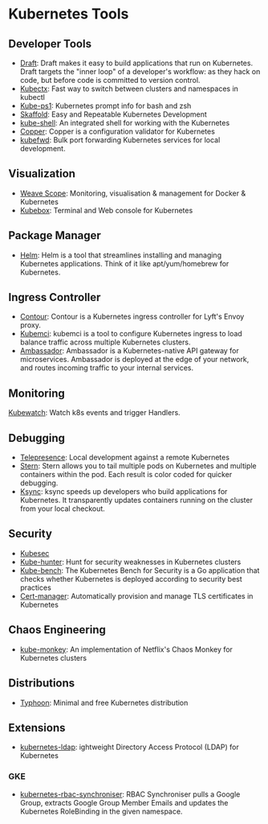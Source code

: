 # Kubernetes Tools

## Developer Tools
- [Draft](https://github.com/Azure/draft): Draft makes it easy to build applications that run on Kubernetes. Draft targets the "inner loop" of a developer's workflow: as they hack on code, but before code is committed to version control.
- [Kubectx](https://github.com/ahmetb/kubectx): Fast way to switch between clusters and namespaces in kubectl 
- [Kube-ps1](https://github.com/jonmosco/kube-ps1): Kubernetes prompt info for bash and zsh
- [Skaffold](https://github.com/GoogleContainerTools/skaffold): Easy and Repeatable Kubernetes Development
- [kube-shell](https://github.com/cloudnativelabs/kube-shell): An integrated shell for working with the Kubernetes
- [Copper](https://github.com/cloud66-oss/copper): Copper is a configuration validator for Kubernetes
- [kubefwd](https://github.com/txn2/kubefwd): Bulk port forwarding Kubernetes services for local development.

## Visualization
- [Weave Scope](https://github.com/weaveworks/scope): Monitoring, visualisation & management for Docker & Kubernetes 
- [Kubebox](https://github.com/astefanutti/kubebox): Terminal and Web console for Kubernetes 

## Package Manager
- [Helm](https://github.com/helm/helm): Helm is a tool that streamlines installing and managing Kubernetes applications. Think of it like apt/yum/homebrew for Kubernetes.

## Ingress Controller
- [Contour](https://github.com/heptio/contour): Contour is a Kubernetes ingress controller for Lyft's Envoy proxy.
- [Kubemci](https://github.com/GoogleCloudPlatform/k8s-multicluster-ingress): kubemci is a tool to configure Kubernetes ingress to load balance traffic across multiple Kubernetes clusters.
- [Ambassador](https://www.getambassador.io): Ambassador is a Kubernetes-native API gateway for microservices. Ambassador is deployed at the edge of your network, and routes incoming traffic to your internal services.

## Monitoring
[Kubewatch](https://github.com/bitnami-labs/kubewatch): Watch k8s events and trigger Handlers.

## Debugging
- [Telepresence](https://www.telepresence.io/): Local development against a remote Kubernetes
- [Stern](https://github.com/wercker/stern): Stern allows you to tail multiple pods on Kubernetes and multiple containers within the pod. Each result is color coded for quicker debugging.
- [Ksync](https://github.com/vapor-ware/ksync): 
ksync speeds up developers who build applications for Kubernetes. It transparently updates containers running on the cluster from your local checkout. 

## Security
- [Kubesec](https://kubesec.io/)
- [Kube-hunter](https://github.com/aquasecurity/kube-hunter): Hunt for security weaknesses in Kubernetes clusters
- [Kube-bench](https://github.com/aquasecurity/kube-bench): The Kubernetes Bench for Security is a Go application that checks whether Kubernetes is deployed according to security best practices
- [Cert-manager](https://github.com/jetstack/cert-manager/): Automatically provision and manage TLS certificates in Kubernetes

## Chaos Engineering
- [kube-monkey](https://github.com/asobti/kube-monkey): An implementation of Netflix's Chaos Monkey for Kubernetes clusters

## Distributions
- [Typhoon](https://github.com/poseidon/typhoon): Minimal and free Kubernetes distribution 

## Extensions
- [kubernetes-ldap](https://github.com/apprenda-kismatic/kubernetes-ldap): ightweight Directory Access Protocol (LDAP) for Kubernetes

### GKE
- [kubernetes-rbac-synchroniser](https://github.com/google-cloud-tools/kubernetes-rbac-synchroniser): RBAC Synchroniser pulls a Google Group, extracts Google Group Member Emails and updates the Kubernetes RoleBinding in the given namespace.
